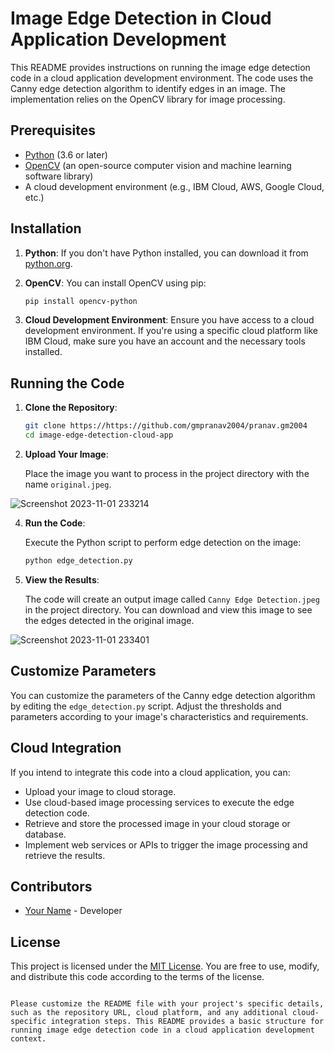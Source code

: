 # Image Edge Detection in Cloud Application Development

This README provides instructions on running the image edge detection code in a cloud application development environment. The code uses the Canny edge detection algorithm to identify edges in an image. The implementation relies on the OpenCV library for image processing.

## Prerequisites

- [Python](https://www.python.org/) (3.6 or later)
- [OpenCV](https://pypi.org/project/opencv-python/) (an open-source computer vision and machine learning software library)
- A cloud development environment (e.g., IBM Cloud, AWS, Google Cloud, etc.)

## Installation

1. **Python**: If you don't have Python installed, you can download it from [python.org](https://www.python.org/downloads/).

2. **OpenCV**: You can install OpenCV using pip:

   ```bash
   pip install opencv-python
   ```

3. **Cloud Development Environment**: Ensure you have access to a cloud development environment. If you're using a specific cloud platform like IBM Cloud, make sure you have an account and the necessary tools installed.

## Running the Code

1. **Clone the Repository**:

   ```bash
   git clone https://https://github.com/gmpranav2004/pranav.gm2004
   cd image-edge-detection-cloud-app
   ```

2. **Upload Your Image**:

   Place the image you want to process in the project directory with the name `original.jpeg`.
   
![Screenshot 2023-11-01 233214](https://github.com/gmpranav2004/pranav.gm2004/assets/146116635/2f0227ee-9c9d-4fd8-a8db-79bdd7b476d0)

4. **Run the Code**:

   Execute the Python script to perform edge detection on the image:

   ```bash
   python edge_detection.py
   ```

5. **View the Results**:

   The code will create an output image called `Canny Edge Detection.jpeg` in the project directory. You can download and view this image to see the edges detected in the original image.
   
![Screenshot 2023-11-01 233401](https://github.com/gmpranav2004/pranav.gm2004/assets/146116635/cb5548be-43df-435b-b8f7-66643f5cb761)

## Customize Parameters

You can customize the parameters of the Canny edge detection algorithm by editing the `edge_detection.py` script. Adjust the thresholds and parameters according to your image's characteristics and requirements.

## Cloud Integration

If you intend to integrate this code into a cloud application, you can:

- Upload your image to cloud storage.
- Use cloud-based image processing services to execute the edge detection code.
- Retrieve and store the processed image in your cloud storage or database.
- Implement web services or APIs to trigger the image processing and retrieve the results.

## Contributors

- [Your Name](https://github.com/gmpranav2004/pranav.gm2004) - Developer

## License

This project is licensed under the [MIT License](LICENSE). You are free to use, modify, and distribute this code according to the terms of the license.

```

Please customize the README file with your project's specific details, such as the repository URL, cloud platform, and any additional cloud-specific integration steps. This README provides a basic structure for running image edge detection code in a cloud application development context.
